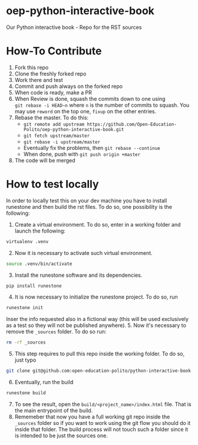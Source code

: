 # oep-python-interactive-book
Our Python interactive book - Repo for the RST sources

# How-To Contribute
1. Fork this repo
2. Clone the freshly forked repo
3. Work there and test
4. Commit and push always on the forked repo
5. When code is ready, make a PR
6. When Review is done, squash the commits down to one using    
   `git rebase -i HEAD~n` where `n` is the number of commits to squash. 
   You may use `reword` on the top one, `fixup` on the other entries.
7. Rebase the master. To do this:  
   * `git remote add upstream https://github.com/Open-Education-Polito/oep-python-interactive-book.git`  
   * `git fetch upstream/master`  
   * `git rebase -i upstream/master`  
   * Eventually fix the problems, then `git rebase --continue`  
   * When done, push with `git push origin +master`  
8. The code will be merged

# How to test locally
In order to locally test this on your dev machine you have to install runestone
and then build the rst files. 
To do so, one possibility is the following:
1. Create a virtual environment. To do so, enter in a working folder and launch
   the following:
```bash
virtualenv .venv
```
2. Now it is necessary to activate such virtual environment. 
```bash
source .venv/bin/activate
```
3. Install the runestone software and its dependencies.
```bash
pip install runestone
```
4. It is now necessary to initialize the runestone project. To do so, run
```bash
runestone init
```
Inser the info requested also in a fictional way (this will be used exclusively
as a test so they will not be published anywhere).
5. Now it's necessary to remove the `_sources` folder. To do so run: 
```bash
rm -rf _sources
```
5. This step requires to pull this repo inside the working folder. To do so,
   just typo
```bash
git clone git@github.com:open-education-polito/python-interactive-book.git _sources
```
6. Eventually, run the build
```bash
runestone build
```
7. To see the result, open the `build/<project_name>/index.html` file. That is
   the main entrypoint of the build.
8. Rememeber that now you have a full working git repo inside the `_sources`
   folder so if you want to work using the git flow you should do it inside
   that folder. The build process will not touch such a folder since it is
   intended to be just the sources one. 
